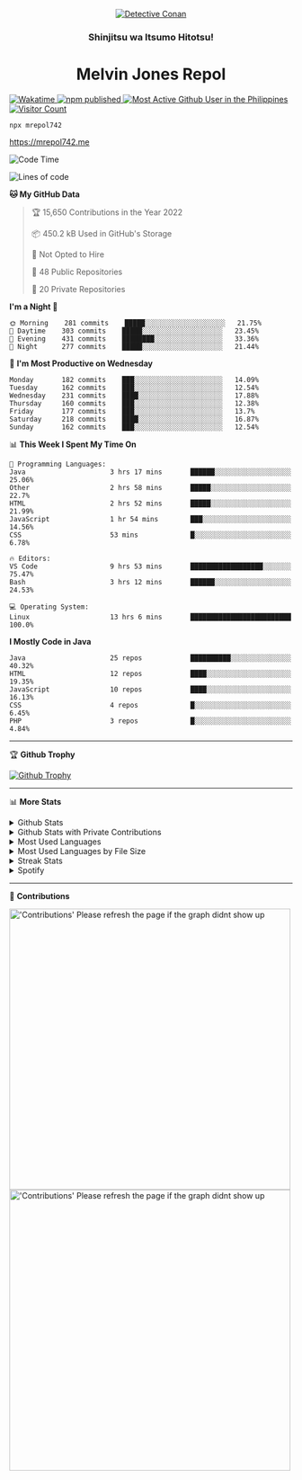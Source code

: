 <p align="center">

<a href="https://mrepol742.github.io">
  <img alt="Detective Conan" src="https://mrepol742-gif-randomizer.vercel.app/api" /> 
  </a> 
  <h3 align="center">Shinjitsu wa Itsumo Hitotsu!</h3>
  <h1 align="center">Melvin Jones Repol</h1>
  <a href="https://mrepol742.github.io">
   <img alt="Wakatime" src="https://github.com/mrepol742/mrepol742/actions/workflows/README.yml/badge.svg" /> 
  <img alt="npm published" src="https://github.com/mrepol742/mrepol742/actions/workflows/npmjs.yml/badge.svg"/>
    <img alt="Most Active Github User in the Philippines" src="https://enibdhv97zm33sz.m.pipedream.net" /> 
     <img alt="Visitor Count" src="https://visitor-badge.glitch.me/badge?page_id=mrepol742" /> 
  </a>
</p>

~~~ 
npx mrepol742
~~~
https://mrepol742.me

[comment]: <> (This is a automated generated Data from github action workflow)
[comment]: <> (START OF GENERATED DATA)

<!--START_SECTION:waka-->
![Code Time](http://img.shields.io/badge/Code%20Time-0%20secs-blue)

![Lines of code](https://img.shields.io/badge/From%20Hello%20World%20I%27ve%20Written-236%20Thousand%20lines%20of%20code-blue)

**🐱 My GitHub Data** 

> 🏆 15,650 Contributions in the Year 2022
 > 
> 📦 450.2 kB Used in GitHub's Storage 
 > 
> 🚫 Not Opted to Hire
 > 
> 📜 48 Public Repositories 
 > 
> 🔑 20 Private Repositories  
 > 
**I'm a Night 🦉** 

```text
🌞 Morning    281 commits    █████░░░░░░░░░░░░░░░░░░░░   21.75% 
🌆 Daytime    303 commits    █████░░░░░░░░░░░░░░░░░░░░   23.45% 
🌃 Evening    431 commits    ████████░░░░░░░░░░░░░░░░░   33.36% 
🌙 Night      277 commits    █████░░░░░░░░░░░░░░░░░░░░   21.44%

```
📅 **I'm Most Productive on Wednesday** 

```text
Monday       182 commits    ███░░░░░░░░░░░░░░░░░░░░░░   14.09% 
Tuesday      162 commits    ███░░░░░░░░░░░░░░░░░░░░░░   12.54% 
Wednesday    231 commits    ████░░░░░░░░░░░░░░░░░░░░░   17.88% 
Thursday     160 commits    ███░░░░░░░░░░░░░░░░░░░░░░   12.38% 
Friday       177 commits    ███░░░░░░░░░░░░░░░░░░░░░░   13.7% 
Saturday     218 commits    ████░░░░░░░░░░░░░░░░░░░░░   16.87% 
Sunday       162 commits    ███░░░░░░░░░░░░░░░░░░░░░░   12.54%

```


📊 **This Week I Spent My Time On** 

```text
💬 Programming Languages: 
Java                     3 hrs 17 mins       ██████░░░░░░░░░░░░░░░░░░░   25.06% 
Other                    2 hrs 58 mins       █████░░░░░░░░░░░░░░░░░░░░   22.7% 
HTML                     2 hrs 52 mins       █████░░░░░░░░░░░░░░░░░░░░   21.99% 
JavaScript               1 hr 54 mins        ███░░░░░░░░░░░░░░░░░░░░░░   14.56% 
CSS                      53 mins             █░░░░░░░░░░░░░░░░░░░░░░░░   6.78%

🔥 Editors: 
VS Code                  9 hrs 53 mins       ██████████████████░░░░░░░   75.47% 
Bash                     3 hrs 12 mins       ██████░░░░░░░░░░░░░░░░░░░   24.53%

💻 Operating System: 
Linux                    13 hrs 6 mins       █████████████████████████   100.0%

```

**I Mostly Code in Java** 

```text
Java                     25 repos            ██████████░░░░░░░░░░░░░░░   40.32% 
HTML                     12 repos            ████░░░░░░░░░░░░░░░░░░░░░   19.35% 
JavaScript               10 repos            ████░░░░░░░░░░░░░░░░░░░░░   16.13% 
CSS                      4 repos             █░░░░░░░░░░░░░░░░░░░░░░░░   6.45% 
PHP                      3 repos             █░░░░░░░░░░░░░░░░░░░░░░░░   4.84%

```



<!--END_SECTION:waka-->

[comment]: <> (END OF GENERATED DATA)

<p>
  
  <hr>

🏆 **Github Trophy**
  
<a href="https://mrepol742.github.io">
<img alt="Github Trophy" src="https://github-profile-trophy.vercel.app/?username=mrepol742&theme=gruvbox">
</a>
</p>

<p>
  
   <hr>

📊 **More Stats**
  
<details>
  <summary>Github Stats</summary>
  <br>
  <a href="https://mrepol742.github.io">
  <img alt="Github Stats" src="https://github-readme-stats.vercel.app/api?username=mrepol742&show_icons=true&count_private=true&theme=gruvbox&include_all_commits=true">
</a>  
  
</details> 
  
  <details>
  <summary>Github Stats with Private Contributions</summary>
  <br>
 <a href="https://mrepol742.github.io">
<img alt="Github Stats with Private Contributions" src="https://mrepol742.github.io/github-stats/generated/overview.svg">
</a>
</details>
  
<details>
  <summary>Most Used Languages</summary>
  <br>
 <a href="https://mrepol742.github.io">
<img alt="Most Used Languages" src="https://github-readme-stats.vercel.app/api/top-langs/?username=mrepol742&layout=compact&include_all_commits=true&&count_private=true&langs_count=20&theme=gruvbox">
</a>
</details>

 <details>
  <summary>Most Used Languages by File Size</summary>
  <br>
 <a href="https://mrepol742.github.io">
<img alt="Most Used Languages by File Size" src="https://mrepol742.github.io/github-stats/generated/languages.svg">
</a>
</details>

<details>
  <summary>Streak Stats</summary>
  <br>
<a href="https://mrepol742.github.io">
<img alt="'Streak Stats' Please refresh the page if the stats didnt show up" src="https://mrepol742-streak-stats.herokuapp.com/?user=mrepol742&theme=gruvbox">
</a>
</p>
</details>
<details>
  <summary>Spotify</summary>
  <br>
<a href="https://mrepol742.github.io">
<img alt="Spotify" src="https://spotify-recently-played-readme.vercel.app/api?user=7xx9e7hwq1qyown0m4ut78pcz&count=10&unique=true">
</a>
</p>
</details>

 <hr>

📜 **Contributions**
  
<a href="https://mrepol742.github.io">
<img alt="'Contributions' Please refresh the page if the graph didnt show up" src="https://mrepol742-activity-graph.herokuapp.com/graph?username=mrepol742&theme=github&hide_border=true" width="500">
  <img alt="'Contributions' Please refresh the page if the graph didnt show up" src="https://github.com/mrepol742/mrepol742/blob/master/profile-3d-contrib/profile-south-season-animate.svg" width="500"/>
</a>
</p>

